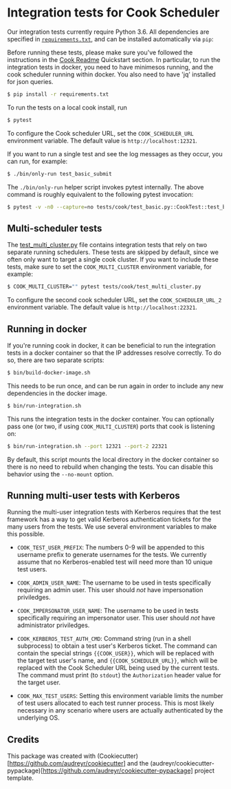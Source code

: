 # Integration tests for Cook Scheduler

Our integration tests currently require Python 3.6.
All dependencies are specified in [`requirements.txt`](./requirements.txt),
and can be installed automatically via `pip`:

Before running these tests, please make sure you've followed the instructions
in the [Cook Readme](../README.md) Quickstart section. In particular, to run
the integration tests in docker, you need to have minimesos running, and the
cook scheduler running within docker. You also need to have 'jq' installed
for json queries.


```bash
$ pip install -r requirements.txt
```

To run the tests on a local cook install, run

```bash
$ pytest
```

To configure the Cook scheduler URL, set the `COOK_SCHEDULER_URL` environment variable. The default value is `http://localhost:12321`.

If you want to run a single test and see the log messages as they occur, you can run, for example:

```bash
$ ./bin/only-run test_basic_submit
```

The `./bin/only-run` helper script invokes pytest internally.
The above command is roughly equivalent to the following pytest invocation:

```bash
$ pytest -v -n0 --capture=no tests/cook/test_basic.py::CookTest::test_basic_submit
```

## Multi-scheduler tests

The [test_multi_cluster.py](tests/cook/test_multi_cluster.py) file contains integration tests that rely on two separate running schedulers.
These tests are skipped by default, since we often only want to target a single cook cluster.
If you want to include these tests, make sure to set the `COOK_MULTI_CLUSTER` environment variable, for example:
 
 ```bash
 $ COOK_MULTI_CLUSTER="" pytest tests/cook/test_multi_cluster.py
 ```

To configure the second cook scheduler URL, set the `COOK_SCHEDULER_URL_2` environment variable. The default value is `http://localhost:22321`.

## Running in docker

If you're running cook in docker, it can be beneficial to run the integration tests in a docker container so that the IP addresses resolve correctly. To do so, there are two separate scripts:

```bash
$ bin/build-docker-image.sh
```

This needs to be run once, and can be run again in order to include any new dependencies in the docker image.

```bash
$ bin/run-integration.sh
```

This runs the integration tests in the docker container.
You can optionally pass one (or two, if using `COOK_MULTI_CLUSTER`) ports that cook is listening on:

```bash
$ bin/run-integration.sh --port 12321 --port-2 22321
```

By default, this script mounts the local directory in the docker container so there is no need to rebuild when changing the tests.
You can disable this behavior using the `--no-mount` option.

## Running multi-user tests with Kerberos

Running the multi-user integration tests with Kerberos requires that the test framework
has a way to get valid Kerberos authentication tickets for the many users from the tests.
We use several environment variables to make this possible.

* `COOK_TEST_USER_PREFIX`:
The numbers 0-9 will be appended to this username prefix to generate usernames for the tests.
We currently assume that no Kerberos-enabled test will need more than 10 unique test users.

* `COOK_ADMIN_USER_NAME`:
The username to be used in tests specifically requiring an admin user.
This user should *not* have impersonation priviledges.

* `COOK_IMPERSONATOR_USER_NAME`:
The username to be used in tests specifically requiring an impersonator user.
This user should *not* have administrator priviledges.

* `COOK_KERBEROS_TEST_AUTH_CMD`:
Command string (run in a shell subprocess) to obtain a test user's Kerberos ticket.
The command can contain the special strings `{{COOK_USER}}`,
which will be replaced with the target test user's name,
and `{{COOK_SCHEDULER_URL}}`,
which will be replaced with the Cook Scheduler URL being used by the current tests.
The command must print (to `stdout`) the `Authorization` header value for the target user.

* `COOK_MAX_TEST_USERS`:
Setting this environment variable limits the number of test users allocated to each test runner process.
This is most likely necessary in any scenario where users are actually authenticated by the underlying OS.

## Credits

This package was created with (Cookiecutter)[https://github.com/audreyr/cookiecutter] and the (audreyr/cookiecutter-pypackage)[https://github.com/audreyr/cookiecutter-pypackage] project template.
